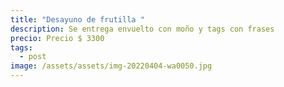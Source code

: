 ```yaml
---
title: "Desayuno de frutilla "
description: Se entrega envuelto con moño y tags con frases
precio: Precio $ 3300
tags:
  - post
image: /assets/assets/img-20220404-wa0050.jpg
---
```

